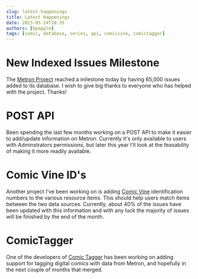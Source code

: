 ```yaml
---
slug: latest-happenings
title: Latest Happenings
date: 2023-05-24T10:35
authors: [bpepple]
tags: [comic, database, series, api, comicvine, comictagger]
---
```

# New Indexed Issues Milestone

The [Metron Project](https://metron.cloud/) reached a milestone today by having 65,000 issues added to its database. I wish to give big thanks to everyone who has helped with the project. Thanks!

# POST API

Been spending the last few months working on a POST API to make it easier to add/update information on Metron. Currently it's only available to users with Adminstrators permissions, but later this year I'll look at the feasability of making it more readily available.

# Comic Vine ID's

Another project I've been working on is adding [Comic Vine](https://comicvine.gamespot.com/) identification numbers to the various resource items. This should help users match items between the two data sources. Currently, about 40% of the issues have been updated with this information and with any luck the majority of issues will be finished by the end of the month.

# ComicTagger

One of the developers of [Comic Tagger](https://github.com/comictagger/comictagger) has been working on adding support for tagging digital comics with data from Metron, and hopefully in the next couple of months that merged.